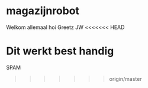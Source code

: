 # magazijnrobot
Welkom allemaal
hoi Greetz JW
<<<<<<< HEAD

Dit werkt best handig
=======
SPAM
>>>>>>> origin/master
